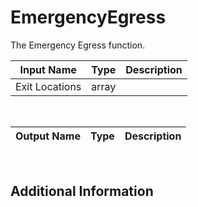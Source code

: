 

# EmergencyEgress

The Emergency Egress function.

|Input Name|Type|Description|
|---|---|---|
|Exit Locations|array||


<br>

|Output Name|Type|Description|
|---|---|---|


<br>

## Additional Information
